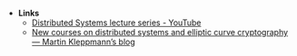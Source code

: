 - **Links**
	- [Distributed Systems lecture series - YouTube](https://www.youtube.com/playlist?list=PLeKd45zvjcDFUEv_ohr_HdUFe97RItdiB)
	- [New courses on distributed systems and elliptic curve cryptography — Martin Kleppmann’s blog](https://martin.kleppmann.com/2020/11/18/distributed-systems-and-elliptic-curves.html)